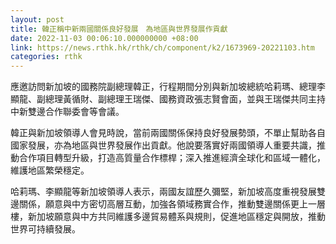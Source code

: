 ```yaml
---
layout: post
title: 韓正稱中新兩國關係良好發展　為地區與世界發展作貢獻
date: 2022-11-03 00:06:10.000000000 +08:00
link: https://news.rthk.hk/rthk/ch/component/k2/1673969-20221103.htm
categories: rthk
---
```


應邀訪問新加坡的國務院副總理韓正，行程期間分別與新加坡總統哈莉瑪、總理李顯龍、副總理黃循財、副總理王瑞傑、國務資政張志賢會面，並與王瑞傑共同主持中新雙邊合作聯委會等會議。

韓正與新加坡領導人會見時說，當前兩國關係保持良好發展勢頭，不單止幫助各自國家發展，亦為地區與世界發展作出貢獻。他說要落實好兩國領導人重要共識，推動合作項目轉型升級，打造高質量合作標桿；深入推進經濟全球化和區域一體化，維護地區繁榮穩定。

哈莉瑪、李顯龍等新加坡領導人表示，兩國友誼歷久彌堅，新加坡高度重視發展雙邊關係，願意與中方密切高層互動，加強各領域務實合作，推動雙邊關係更上一層樓，新加坡願意與中方共同維護多邊貿易體系與規則，促進地區穩定與開放，推動世界可持續發展。
